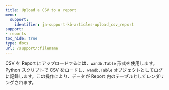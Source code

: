 ```yaml
---
title: Upload a CSV to a report
menu:
  support:
    identifier: ja-support-kb-articles-upload_csv_report
support:
- reports
toc_hide: true
type: docs
url: /support/:filename
---
```


CSV を Report にアップロードするには、`wandb.Table` 形式を使用します。Python スクリプトで CSV をロードし、`wandb.Table` オブジェクトとしてログに記録します。この操作により、データが Report 内のテーブルとしてレンダリングされます。
